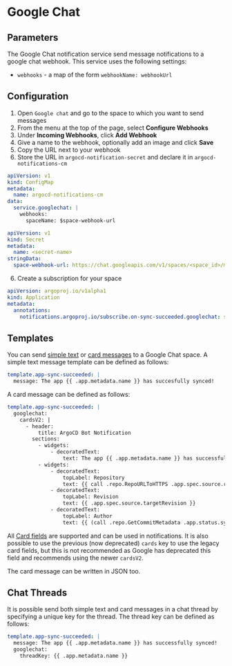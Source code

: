 # Google Chat

## Parameters

The Google Chat notification service send message notifications to a google chat webhook. This service uses the following settings:

* `webhooks` - a map of the form `webhookName: webhookUrl`

## Configuration

1. Open `Google chat` and go to the space to which you want to send messages
2. From the menu at the top of the page, select **Configure Webhooks**
3. Under **Incoming Webhooks**, click **Add Webhook**
4. Give a name to the webhook, optionally add an image and click **Save**
5. Copy the URL next to your webhook
6. Store the URL in `argocd-notification-secret` and declare it in `argocd-notifications-cm`

```yaml
apiVersion: v1
kind: ConfigMap
metadata:
  name: argocd-notifications-cm
data:
  service.googlechat: |
    webhooks:
      spaceName: $space-webhook-url
```

```yaml
apiVersion: v1
kind: Secret
metadata:
  name: <secret-name>
stringData:
  space-webhook-url: https://chat.googleapis.com/v1/spaces/<space_id>/messages?key=<key>&token=<token>  
```

6. Create a subscription for your space

```yaml
apiVersion: argoproj.io/v1alpha1
kind: Application
metadata:
  annotations:
    notifications.argoproj.io/subscribe.on-sync-succeeded.googlechat: spaceName
```

## Templates

You can send [simple text](https://developers.google.com/chat/reference/message-formats/basic) or [card messages](https://developers.google.com/chat/reference/message-formats/cards) to a Google Chat space. A simple text message template can be defined as follows:

```yaml
template.app-sync-succeeded: |
  message: The app {{ .app.metadata.name }} has succesfully synced!
```

A card message can be defined as follows:

```yaml
template.app-sync-succeeded: |
  googlechat:
    cardsV2: |
      - header:
          title: ArgoCD Bot Notification
        sections:
          - widgets:
              - decoratedText:
                  text: The app {{ .app.metadata.name }} has successfully synced!
          - widgets:
              - decoratedText:
                  topLabel: Repository
                  text: {{ call .repo.RepoURLToHTTPS .app.spec.source.repoURL }}
              - decoratedText:
                  topLabel: Revision
                  text: {{ .app.spec.source.targetRevision }}
              - decoratedText:
                  topLabel: Author
                  text: {{ (call .repo.GetCommitMetadata .app.status.sync.revision).Author }}
```
All [Card fields](https://developers.google.com/chat/api/reference/rest/v1/cards#Card_1) are supported and can be used
in notifications. It is also possible to use the previous (now deprecated) `cards` key to use the legacy card fields,
but this is not recommended as Google has deprecated this field and recommends using the newer `cardsV2`.

The card message can be written in JSON too.

## Chat Threads

It is possible send both simple text and card messages in a chat thread by specifying a unique key for the thread. The thread key can be defined as follows:

```yaml
template.app-sync-succeeded: |
  message: The app {{ .app.metadata.name }} has successfully synced!
  googlechat:
    threadKey: {{ .app.metadata.name }}
```
